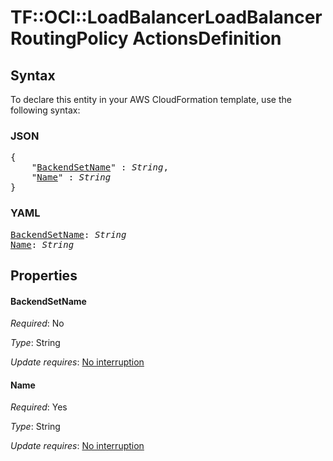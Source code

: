 # TF::OCI::LoadBalancerLoadBalancerRoutingPolicy ActionsDefinition

## Syntax

To declare this entity in your AWS CloudFormation template, use the following syntax:

### JSON

<pre>
{
    "<a href="#backendsetname" title="BackendSetName">BackendSetName</a>" : <i>String</i>,
    "<a href="#name" title="Name">Name</a>" : <i>String</i>
}
</pre>

### YAML

<pre>
<a href="#backendsetname" title="BackendSetName">BackendSetName</a>: <i>String</i>
<a href="#name" title="Name">Name</a>: <i>String</i>
</pre>

## Properties

#### BackendSetName

_Required_: No

_Type_: String

_Update requires_: [No interruption](https://docs.aws.amazon.com/AWSCloudFormation/latest/UserGuide/using-cfn-updating-stacks-update-behaviors.html#update-no-interrupt)

#### Name

_Required_: Yes

_Type_: String

_Update requires_: [No interruption](https://docs.aws.amazon.com/AWSCloudFormation/latest/UserGuide/using-cfn-updating-stacks-update-behaviors.html#update-no-interrupt)

